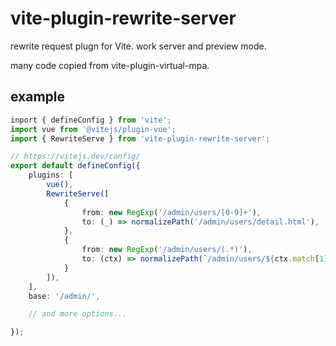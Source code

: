 # vite-plugin-rewrite-server

rewrite request plugn for Vite.
work server and preview mode.

many code copied from vite-plugin-virtual-mpa.

## example
```yite.config.ts
inport { defineConfig } from 'vite';
import vue from '@vitejs/plugin-vue';
import { RewriteServe } from 'vite-plugin-rewrite-server';

// https://vitejs.dev/config/
export default defineConfig({
	plugins: [
		vue(),
		RewriteServe([
			{
				from: new RegExp('/admin/users/[0-9]+'),
				to: (_) => normalizePath('/admin/users/detail.html'),
			},
			{
				from: new RegExp('/admin/users/(.*)'),
				to: (ctx) => normalizePath(`/admin/users/${ctx.match[1]}`),
			}
		]),
	],
	base: '/admin/',

	// and more options...

});
```
